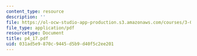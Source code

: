 ```yaml
---
content_type: resource
description: ''
file: https://ol-ocw-studio-app-production.s3.amazonaws.com/courses/3-064-polymer-engineering-fall-2003/031ad5e9870c9445d5b9d40f5c2ee201_p4_17.pdf
file_type: application/pdf
resourcetype: Document
title: p4_17.pdf
uid: 031ad5e9-870c-9445-d5b9-d40f5c2ee201
---
```

